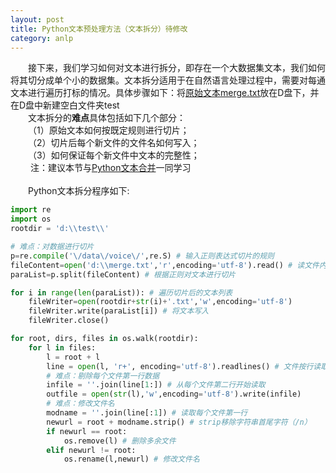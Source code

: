```yaml
---
layout: post
title: Python文本预处理方法（文本拆分）待修改
category: anlp
---
```


&emsp;&emsp;接下来，我们学习如何对文本进行拆分，即存在一个大数据集文本，我们如何将其切分成单个小的数据集。文本拆分适用于在自然语言处理过程中，需要对每通文本进行遍历打标的情况。具体步骤如下：将[原始文本merge.txt]()放在D盘下，并在D盘中新建空白文件夹test     
&emsp;&emsp;文本拆分的**难点**具体包括如下几个部分：    
&emsp;&emsp;（1）原始文本如何按既定规则进行切片；    
&emsp;&emsp;（2）切片后每个新文件的文件名如何写入；   
&emsp;&emsp;（3）如何保证每个新文件中文本的完整性；     
&emsp;&emsp; 注：建议本节与[Python文本合并](https://carrylaw.github.io/anlp/2018/01/18/nlp04/)一同学习     
&emsp;     
&emsp;&emsp;Python文本拆分程序如下:    
``` python
import re
import os
rootdir = 'd:\\test\\'

# 难点：对数据进行切片
p=re.compile('\/data\/voice\/',re.S) # 输入正则表达式切片的规则
fileContent=open('d:\\merge.txt','r',encoding='utf-8').read() # 读文件内容
paraList=p.split(fileContent) # 根据正则对文本进行切片

for i in range(len(paraList)): # 遍历切片后的文本列表
    fileWriter=open(rootdir+str(i)+'.txt','w',encoding='utf-8') 
    fileWriter.write(paraList[i]) # 将文本写入
    fileWriter.close() 

for root, dirs, files in os.walk(rootdir):
    for l in files:
        l = root + l
        line = open(l, 'r+', encoding='utf-8').readlines() # 文件按行读取
        # 难点：剔除每个文件第一行数据
        infile = ''.join(line[1:]) # 从每个文件第二行开始读取
        outfile = open(str(l),'w',encoding='utf-8').write(infile)
        # 难点：修改文件名
        modname = ''.join(line[:1]) # 读取每个文件第一行
        newurl = root + modname.strip() # strip移除字符串首尾字符（/n）
        if newurl == root:
            os.remove(l) # 删除多余文件
        elif newurl != root:
            os.rename(l,newurl) # 修改文件名
```


